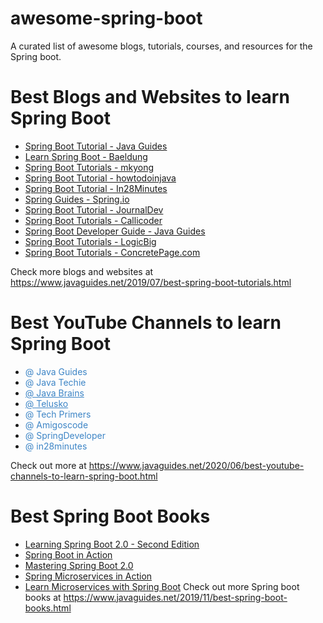 # awesome-spring-boot
A curated list of awesome blogs, tutorials, courses, and resources for the Spring boot.

# Best Blogs and Websites to learn Spring Boot
* <a href="https://www.javaguides.net/p/spring-boot-tutorial.html" target="_blank">Spring Boot Tutorial - Java Guides</a>
* <a href="https://www.baeldung.com/spring-boot">Learn Spring Boot - Baeldung</a>
* <a href="https://www.mkyong.com/tutorials/spring-boot-tutorials/">Spring Boot Tutorials - mkyong</a>
* <a href="https://howtodoinjava.com/spring-boot-tutorials" target="_blank">Spring Boot Tutorial - howtodoinjava</a>
* <a href="https://www.springboottutorial.com/">Spring Boot Tutorial - In28Minutes</a>
* <a href="https://spring.io/guides" target="_blank">Spring Guides - Spring.io</a>
* <a href="https://www.journaldev.com/7969/spring-boot-tutorial" target="_blank">Spring Boot Tutorial - JournalDev</a>
* <a href="https://www.callicoder.com/categories/spring-boot/" target="_blank">Spring Boot Tutorials - Callicoder</a>
* <a href="https://www.javaguides.net/p/spring-boot-developer-guide.html" target="_blank">Spring Boot Developer Guide - Java Guides</a>
* <a href="https://www.logicbig.com/tutorials/spring-framework/spring-boot.html" target="_blank">Spring Boot Tutorials - LogicBig</a>
* <a href="https://www.concretepage.com/spring-boot/" target="_blank">Spring Boot Tutorials - ConcretePage.com</a>

Check more blogs and websites at https://www.javaguides.net/2019/07/best-spring-boot-tutorials.html

# Best YouTube Channels to learn Spring Boot
* <a href="https://www.youtube.com/c/JavaGuides/playlists" style="background: transparent; color: #3d85c6; text-decoration-line: none;" target="_blank">@ Java Guides</a>
* <a href="https://www.youtube.com/channel/UCORuRdpN2QTCKnsuEaeK-kQ" style="background: transparent; color: #3d85c6; text-decoration-line: none;" target="_blank">@ Java Techie</a>
* <a href="https://www.youtube.com/channel/UCYt1sfh5464XaDBH0oH_o7Q" style="background: transparent; color: #3d85c6;" target="_blank">@ Java Brains</a>
* <a href="https://www.youtube.com/channel/UC59K-uG2A5ogwIrHw4bmlEg" style="background: transparent; color: #3d85c6;" target="_blank">@ Telusko</a>
* <a href="https://www.youtube.com/channel/UCB12jjYsYv-eipCvBDcMbXw" style="background: transparent; color: #3d85c6; text-decoration-line: none;" target="_blank">@ Tech Primers</a>
* <a href="https://www.youtube.com/channel/UC2KfmYEM4KCuA1ZurravgYw" style="background: transparent; color: #3d85c6; text-decoration-line: none;" target="_blank">@ Amigoscode</a>
* <a href="https://www.youtube.com/channel/UC7yfnfvEUlXUIfm8rGLwZdA" style="background: transparent; color: #3d85c6; text-decoration-line: none;" target="_blank">@ SpringDeveloper</a>
* <a href="https://www.youtube.com/channel/UCLz7LG4YVi7_iyk4yOARcxA" style="background: transparent; color: #3d85c6; text-decoration-line: none;" target="_blank">@ in28minutes</a>

Check out more at https://www.javaguides.net/2020/06/best-youtube-channels-to-learn-spring-boot.html

# Best Spring Boot Books
* <a href="https://www.amazon.com/Learning-Spring-Boot-2-0-microservices/dp/1786463784" target="_blank">Learning Spring Boot 2.0 - Second Edition</a>
* <a href="https://www.amazon.com/Spring-Boot-Action-Craig-Walls/dp/1617292540" target="_blank">Spring Boot in Action</a>
* <a href="https://www.amazon.com/Mastering-Spring-Boot-2-0-cloud-native/dp/1787127567" target="_blank">Mastering Spring Boot 2.0</a>
* <a href="https://www.amazon.in/Spring-Microservices-Action-John-Carnell/dp/1617293989" target="_blank">Spring Microservices in Action</a>
* <a href="https://www.amazon.in/Learn-Microservices-Spring-Boot-Practical/dp/1484231643" target="_blank">Learn Microservices with Spring Boot</a>
Check out more Spring boot books at https://www.javaguides.net/2019/11/best-spring-boot-books.html
